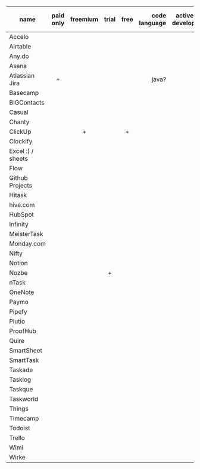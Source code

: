 | name              | paid only | freemium | trial | free | code language | actively developed |   owner   | runs on Linux | runs on web | runs on Win | runs on Mac | open src? |
|-------------------|:---------:|:--------:|:-----:|:----:|--------------:|:------------------:|:---------:|:-------------:|-------------|-------------|-------------|-----------|
| Accelo            |           |          |       |      |               |                    |           |               |             |             |             |           |
| Airtable          |           |          |       |      |               |                    |           |               |             |             |             |           |
| Any.do            |           |          |       |      |               |                    |           |               |             |             |             |           |
| Asana             |           |          |       |      |               |                    |           |               |             |             |             |           |
| Atlassian Jira    |     +     |          |       |      |         java? |                    |           |               |             |             |             |           |
| Basecamp          |           |          |       |      |               |                    |           |               |             |             |             |           |
| BIGContacts       |           |          |       |      |               |                    |           |               |             |             |             |           |
| Casual            |           |          |       |      |               |                    |           |               |             |             |             |           |
| Chanty            |           |          |       |      |               |                    |           |               |             |             |             |           |
| ClickUp           |           |    +     |       |  +   |               |                    |           |               |             |             |             |           |
| Clockify          |           |          |       |      |               |                    |           |               |             |             |             |           |
| Excel :) / sheets |           |          |       |      |               |                    |           |       +       | +           | +           | +           | -         |
| Flow              |           |          |       |      |               |                    |           |               |             |             |             |           |
| Github Projects   |           |          |       |      |               |                    |           |               |             |             |             |           |
| Hitask            |           |          |       |      |               |                    |           |               |             |             |             |           |
| hive.com          |           |          |       |      |               |                    |           |               |             |             |             |           |
| HubSpot           |           |          |       |      |               |                    |           |               |             |             |             |           |
| Infinity          |           |          |       |      |               |                    |           |               |             |             |             |           |
| MeisterTask       |           |          |       |      |               |                    |           |               |             |             |             |           |
| Monday.com        |           |          |       |      |               |                    |           |               |             |             |             |           |
| Nifty             |           |          |       |      |               |                    |           |               |             |             |             |           |
| Notion            |           |          |       |      |               |                    |           |               |             |             |             |           |
| Nozbe             |           |          |   +   |      |               |                    |           |               |             |             |             |           |
| nTask             |           |          |       |      |               |                    |           |               |             |             |             |           |
| OneNote           |           |          |       |      |               |                    | Microsoft |       -       | ?           | +           | ?           |           |
| Paymo             |           |          |       |      |               |                    |           |               |             |             |             |           |
| Pipefy            |           |          |       |      |               |                    |           |               |             |             |             |           |
| Plutio            |           |          |       |      |               |                    |           |               |             |             |             |           |
| ProofHub          |           |          |       |      |               |                    |           |               |             |             |             |           |
| Quire             |           |          |       |      |               |                    |           |               |             |             |             |           |
| SmartSheet        |           |          |       |      |               |                    |           |               |             |             |             |           |
| SmartTask         |           |          |       |      |               |                    |           |               |             |             |             |           |
| Taskade           |           |          |       |      |               |                    |           |               |             |             |             |           |
| Tasklog           |           |          |       |      |               |                    |           |               |             |             |             |           |
| Taskque           |           |          |       |      |               |                    |           |               |             |             |             |           |
| Taskworld         |           |          |       |      |               |                    |           |               |             |             |             |           |
| Things            |           |          |       |      |               |                    |           |               |             |             |             |           |
| Timecamp          |           |          |       |      |               |                    |           |               |             |             |             |           |
| Todoist           |           |          |       |      |               |                    |           |               |             |             |             |           |
| Trello            |           |          |       |      |               |                    |           |               |             |             |             |           |
| Wimi              |           |          |       |      |               |                    |           |               |             |             |             |           |
| Wirke             |           |          |       |      |               |                    |           |               |             |             |             |           |

